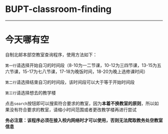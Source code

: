 # BUPT-classroom-finding
----
# 今天哪有空

自制北邮本部空教室查询程序，使用方法如下：

`第一行`请选择开始自习的时间段（8-10为一二节课，10-12为三四节课，13-15为五六节课，15-17为七八节课，17-18为晚饭时间，18-20为晚上选修课时间）

`第二行`请选择结束自习的时间段，该时间段可以大于等于开始时间段

`第三行`请选择想去的教学楼

点击`search`按钮即可以搜索符合要求的教室，因为**本着不换教室的原则**，所以如果没有符合要求的教室，请缩小时间范围或者更改教学楼再进行尝试

**务必注意：该程序必须在接入校内网络时才可以使用，否则无法爬取教务处空教室信息**
